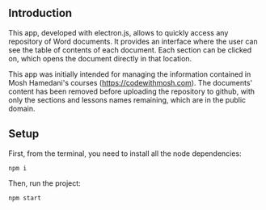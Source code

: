 ## Introduction

This app, developed with electron.js, allows to quickly access any repository of Word documents. It provides an interface where the user can see the table of contents of each document. Each section can be clicked on, which opens the document directly in that location.

This app was initially intended for managing the information contained in Mosh Hamedani's courses (https://codewithmosh.com). The documents' content has been removed before uploading the repository to github, with only the sections and lessons names remaining, which are in the public domain.

## Setup

First, from the terminal, you need to install all the node dependencies:

    npm i

Then, run the project:

    npm start
